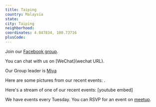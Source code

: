 ```yaml
---
title: Taiping
country: Malaysia
state: 
city: Taiping
neighborhood: 
coordinates: 4.847834, 100.73716
plusCode:
---
```

Join our [Facebook group](https://www.facebook.com/groups/free.code.camp.taiping).

You can chat with us on [WeChat](wechat URL).

Our Group leader is [Miya](freecodecamp.org/miya)

Here are some pictures from our recent events:
![]().

Here's a stream of one of our recent events:
[youtube embed]

We have events every Tuesday. You can RSVP for an event on [meetup](meetupurl).

